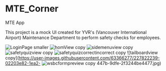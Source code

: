 # MTE_Corner
MTE App

This project is a mock UI created for YVR's (Vancouver International Airport) Maintenance Department to perform safety checks for employees.

![LoginPage smaller](https://user-images.githubusercontent.com/63366277/227821780-6c05e784-48fd-4c91-84e5-19c71635eccf.jpg)
![homView copy](https://user-images.githubusercontent.com/63366277/227822509-55e3ccd9-35fc-4ae4-afc6-ca13e6d77f58.jpg)
![sidemenuview copy](https://user-images.githubusercontent.com/63366277/227822186-064f6650-d5ec-450f-bd5d-95dc7fbf0f8e.jpg)
![safetyquizview copy](https://user-images.githubusercontent.com/63366277/227822200-78dd7de8-8e2c-4794-8cf2-eba56649e313.jpg)
![safetyquizcorrectincorrect copy](https://user-images.githubusercontent.com/63366277/227822206-1c1537f0-d90e-480c-b3aa-c3c200086c4d.jpg)
![tailboardview copy](https://user-images.githubusercontent.com/63366277/227822239-02203e82-1ea2-
![wsbcformpreview copy](https://user-images.githubusercontent.com/63366277/227822250-df52e364-fa6e-497f-82ee-027d74d35c29.jpg)
447b-9dfe-2f3244be4477.jpg)
